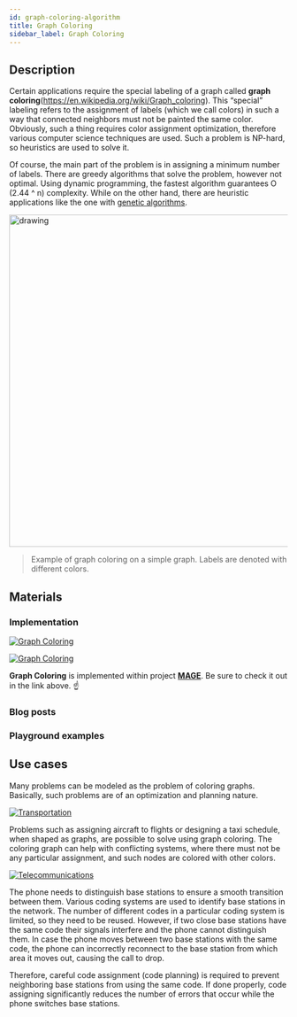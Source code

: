```yaml
---
id: graph-coloring-algorithm
title: Graph Coloring
sidebar_label: Graph Coloring
---
```

## Description

Certain applications require the special labeling of a graph called **graph coloring**(https://en.wikipedia.org/wiki/Graph_coloring). This “special” labeling refers to the assignment of labels (which we call colors) in such a way that connected neighbors must not be painted the same color. Obviously, such a thing requires color assignment optimization, therefore various computer science techniques are used. Such a problem is NP-hard, so heuristics are used to solve it.

Of course, the main part of the problem is in assigning a minimum number of labels. There are greedy algorithms that solve the problem, however not optimal. Using dynamic programming, the fastest algorithm guarantees O (2.44 ^ n) complexity. While on the other hand, there are heuristic applications like the one with [genetic algorithms](https://en.wikipedia.org/wiki/Genetic_algorithm).

<img src="https://i.imgur.com/aZfNygb.png" alt="drawing" width="600"/>

> Example of graph coloring on a simple graph. Labels are denoted with different colors.

## Materials

### Implementation

[![Graph Coloring](https://img.shields.io/badge/Graph_Coloring-Implementation-FB6E00?style=for-the-badge&logo=github&logoColor=white)](/mage/query-modules/cpp/graph-coloring)

[![Graph Coloring](https://img.shields.io/badge/Graph_Coloring-Documentation-FCC624?style=for-the-badge&logo=cplusplus&logoColor=white)](/mage/query-modules/cpp/graph-coloring)

**Graph Coloring** is implemented within project [**MAGE**](https://github.com/memgraph/mage). Be sure to check it out in the link above. :point_up:


### Blog posts

### Playground examples

## Use cases

Many problems can be modeled as the problem of coloring graphs. Basically, such problems are of an optimization and planning nature.

[![Transportation](https://img.shields.io/badge/Transportation-Application-8A477F?style=for-the-badge)](/mage/query-modules/python/node-similarity)

Problems such as assigning aircraft to flights or designing a taxi schedule, when shaped as graphs, are possible to solve using graph coloring. The coloring graph can help with conflicting systems, where there must not be any particular assignment, and such nodes are colored with other colors.

[![Telecommunications](https://img.shields.io/badge/Telecommunications-Application-8A477F?style=for-the-badge)](/mage/query-modules/python/node-similarity)

The phone needs to distinguish base stations to ensure a smooth transition between them. Various coding systems are used to identify base stations in the network. The number of different codes in a particular coding system is limited, so they need to be reused. However, if two close base stations have the same code their signals interfere and the phone cannot distinguish them. In case the phone moves between two base stations with the same code, the phone can incorrectly reconnect to the base station from which area it moves out, causing the call to drop.

Therefore, careful code assignment (code planning) is required to prevent neighboring base stations from using the same code. If done properly, code assigning significantly reduces the number of errors that occur while the phone switches base stations.
